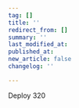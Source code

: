 ```yaml
---
tag: []
title: ''
redirect_from: []
summary: ''
last_modified_at: 
published_at: 
new_article: false
changelog: ''

---
```

Deploy 320